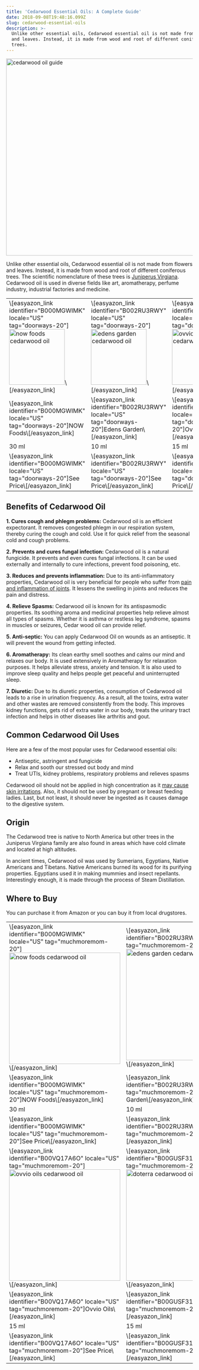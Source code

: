 ```yaml
---
title: 'Cedarwood Essential Oils: A Complete Guide'
date: 2018-09-08T19:48:16.099Z
slug: cedarwood-essential-oils
description: >-
  Unlike other essential oils, Cedarwood essential oil is not made from flowers
  and leaves. Instead, it is made from wood and root of different coniferous
  trees.
---
```

<img src="http://www.doorwaysmagazine.com/wp-content/uploads/cedarwood_oil_guide.jpg" alt="cedarwood oil guide" width="800" height="531" class="aligncenter size-full wp-image-444" />



Unlike other essential oils, Cedarwood essential oil is not made from flowers and leaves. Instead, it is made from wood and root of different coniferous trees. The scientific nomenclature of these trees is <a href="http://www.fao.org/docrep/v5350e/v5350e12.htm" target="_blank">Juniperus Virgiana</a>. Cedarwood oil is used in diverse fields like art, aromatherapy, perfume industry, industrial factories and medicine. 



<table>

<tr>

<td>\[easyazon_link identifier="B000MGWIMK" locale="US" tag="doorways-20"]<img src="http://www.doorwaysmagazine.com/wp-content/uploads/now_foods_cedarwood_oil-150x150.jpg" alt="now foods cedarwood oil" width="150" height="150" class="aligncenter size-thumbnail wp-image-406" />\[/easyazon_link]</td>

<td>\[easyazon_link identifier="B002RU3RWY" locale="US" tag="doorways-20"]<img src="http://www.doorwaysmagazine.com/wp-content/uploads/edens_garden_cedarwood_oil-150x150.jpg" alt="edens garden cedarwood oil" width="150" height="150" class="aligncenter size-thumbnail wp-image-405" />\[/easyazon_link]</td>

<td>\[easyazon_link identifier="B00VQ17A6O" locale="US" tag="doorways-20"]<img src="http://www.doorwaysmagazine.com/wp-content/uploads/ovvio_oils_cedarwood_oil-150x150.jpg" alt="ovvio oils cedarwood oil" width="150" height="150" class="aligncenter size-thumbnail wp-image-404" />\[/easyazon_link]</td>

<td>\[easyazon_link identifier="B00GUSF31M" locale="US" tag="doorways-20"]<img src="http://www.doorwaysmagazine.com/wp-content/uploads/doterra_cedarwood_oil-150x150.jpg" alt="doterra cedarwood oil" width="150" height="150" class="aligncenter size-thumbnail wp-image-403" />\[/easyazon_link]</td>

</tr>

<tr>

<td>\[easyazon_link identifier="B000MGWIMK" locale="US" tag="doorways-20"]NOW Foods\[/easyazon_link]</td>

<td>\[easyazon_link identifier="B002RU3RWY" locale="US" tag="doorways-20"]Edens Garden\[/easyazon_link]</td>

<td>\[easyazon_link identifier="B00VQ17A6O" locale="US" tag="doorways-20"]Ovvio Oils\[/easyazon_link]</td>

<td>\[easyazon_link identifier="B00GUSF31M" locale="US" tag="doorways-20"]doTERRA\[/easyazon_link]</td>

</tr>

<tr>

<td>30 ml</td>

<td>10 ml</td>

<td>15 ml</td>

<td>15 ml</td>

</tr>

<tr>

<td>\[easyazon_link identifier="B000MGWIMK" locale="US" tag="doorways-20"]See Price\[/easyazon_link]</td>

<td>\[easyazon_link identifier="B002RU3RWY" locale="US" tag="doorways-20"]See Price\[/easyazon_link]</td>

<td>\[easyazon_link identifier="B00VQ17A6O" locale="US" tag="doorways-20"]See Price\[/easyazon_link]</td>

<td>\[easyazon_link identifier="B00GUSF31M" locale="US" tag="doorways-20"]See Price\[/easyazon_link]</td>

</tr>

</table>



<h2>Benefits of Cedarwood Oil</h2>



<strong>1. Cures cough and phlegm problems:</strong> Cedarwood oil is an efficient expectorant. It removes congested phlegm in our respiration system, thereby curing the cough and cold. Use it for quick relief from the seasonal cold and cough problems.  



<strong>2. Prevents and cures fungal infection:</strong> Cedarwood oil is a natural fungicide. It prevents and even cures fungal infections.  It can be used externally and internally to cure infections, prevent food poisoning, etc.



<strong>3. Reduces and prevents inflammation:</strong> Due to its anti-inflammatory properties, Cedarwood oil is very beneficial for people who suffer from <a href="http://onlinelibrary.wiley.com/doi/10.1002/ptr.3509/full" target="_blank">pain and inflammation of joints</a>. It lessens the swelling in joints and reduces the pain and distress. 



<strong>4. Relieve Spasms:</strong> Cedarwood oil is known for its antispasmodic properties. Its soothing aroma and medicinal properties help relieve almost all types of spasms. Whether it is asthma or restless leg syndrome, spasms in muscles or seizures, Cedar wood oil can provide relief. 



<strong>5. Anti-septic:</strong> You can apply Cedarwood Oil on wounds as an antiseptic. It will prevent the wound from getting infected. 



<strong>6. Aromatherapy:</strong> Its clean earthy smell soothes and calms our mind and relaxes our body. It is used extensively in Aromatherapy for relaxation purposes. It helps alleviate stress, anxiety and tension. It is also used to improve sleep quality and helps people get peaceful and uninterrupted sleep. 



<strong>7. Diuretic:</strong> Due to its diuretic properties, consumption of Cedarwood oil leads to a rise in urination frequency. As a result, all the toxins, extra water and other wastes are removed consistently from the body. This improves kidney functions, gets rid of extra water in our body, treats the urinary tract infection and helps in other diseases like arthritis and gout. 



<h2>Common Cedarwood Oil Uses</h2>



Here are a few of the most popular uses for Cedarwood essential oils:



<ul>

<li>Antiseptic, astringent and fungicide</li>

<li>Relax and sooth our stressed out body and mind</li>

<li>Treat UTIs, kidney problems, respiratory problems and relieves spasms</li>

</ul>



Cedarwood oil should not be applied in high concentration as it <a href="http://en.wikipedia.org/wiki/Cedar_oil" target="_blank">may cause skin irritations</a>. Also, it should not be used by pregnant or breast feeding ladies. Last, but not least, it should never be ingested as it causes damage to the digestive system.  



<h2>Origin</h2>



The Cedarwood tree is native to North America but other trees in the Juniperus Virgiana family are also found in areas which have cold climate and located at high altitudes.  



In ancient times, Cedarwood oil was used by Sumerians, Egyptians, Native Americans and Tibetans. Native Americans burned its wood for its purifying properties. Egyptians used it in making mummies and insect repellants. Interestingly enough, it is made through the process of Steam Distillation. 



<h2>Where to Buy</h2>



You can purchase it from Amazon or you can buy it from local drugstores. 



<table>

<tr>

<td>\[easyazon_link identifier="B000MGWIMK" locale="US" tag="muchmoremom-20"]<img src="http://www.doorwaysmagazine.com/wp-content/uploads/now_foods_cedarwood_oil-300x300.jpg" alt="now foods cedarwood oil" width="300" height="300" class="aligncenter size-medium wp-image-406" />\[/easyazon_link]</td>

<td>\[easyazon_link identifier="B002RU3RWY" locale="US" tag="muchmoremom-20"]<img src="http://www.doorwaysmagazine.com/wp-content/uploads/edens_garden_cedarwood_oil-300x300.jpg" alt="edens garden cedarwood oil" width="300" height="300" class="aligncenter size-medium wp-image-405" />\[/easyazon_link]</td>

</tr>

<tr>

<td>\[easyazon_link identifier="B000MGWIMK" locale="US" tag="muchmoremom-20"]NOW Foods\[/easyazon_link]</td>

<td>\[easyazon_link identifier="B002RU3RWY" locale="US" tag="muchmoremom-20"]Edens Garden\[/easyazon_link]</td>

</tr>

<tr>

<td>30 ml</td>

<td>10 ml</td>

</tr>

<tr>

<td>\[easyazon_link identifier="B000MGWIMK" locale="US" tag="muchmoremom-20"]See Price\[/easyazon_link]</td>

<td>\[easyazon_link identifier="B002RU3RWY" locale="US" tag="muchmoremom-20"]See Price\[/easyazon_link]</td>

</tr>

<tr>

<td>\[easyazon_link identifier="B00VQ17A6O" locale="US" tag="muchmoremom-20"]<img src="http://www.doorwaysmagazine.com/wp-content/uploads/ovvio_oils_cedarwood_oil-300x300.jpg" alt="ovvio oils cedarwood oil" width="300" height="300" class="aligncenter size-medium wp-image-404" />\[/easyazon_link]</td>

<td>\[easyazon_link identifier="B00GUSF31M" locale="US" tag="muchmoremom-20"]<img src="http://www.doorwaysmagazine.com/wp-content/uploads/doterra_cedarwood_oil-300x300.jpg" alt="doterra cedarwood oil" width="300" height="300" class="aligncenter size-medium wp-image-403" />\[/easyazon_link]</td>

</tr>

<tr>

<td>\[easyazon_link identifier="B00VQ17A6O" locale="US" tag="muchmoremom-20"]Ovvio Oils\[/easyazon_link]</td>

<td>\[easyazon_link identifier="B00GUSF31M" locale="US" tag="muchmoremom-20"]doTERRA\[/easyazon_link]</td>

</tr>

<tr>

<td>15 ml</td>

<td>15 ml</td>

</tr>

<tr>

<td>\[easyazon_link identifier="B00VQ17A6O" locale="US" tag="muchmoremom-20"]See Price\[/easyazon_link]</td>

<td>\[easyazon_link identifier="B00GUSF31M" locale="US" tag="muchmoremom-20"]See Price\[/easyazon_link]</td>

</tr>

</table>
